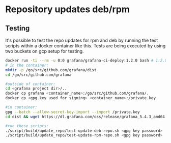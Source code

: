 # Repository updates deb/rpm



## Testing

It's possible to test the repo updates for rpm and deb by running the test scripts within a docker container like this. Tests are being executed by using two buckets on gcp setup for testing.

```bash
docker run -ti --rm -u 0:0 grafana/grafana-ci-deploy:1.2.0 bash # 1.2.0 is the newest image at the time of writing
# in the container:
mkdir -p /go/src/github.com/grafana/dist
cd /go/src/github.com/grafana

#outside of container:
cd <grafana project dir>/..
docker cp grafana <container_name>:/go/src/github.com/grafana/.
docker cp <gpg.key used for signing> <container_name>:/private.key

#in container:
gpg --batch --allow-secret-key-import --import /private.key
cd dist && wget https://dl.grafana.com/oss/release/grafana_5.4.3_amd64.deb && wget https://dl.grafana.com/oss/release/grafana-5.4.3-1.x86_64.rpm && cd ..

#run these scripts:
./script/build/update_repo/test-update-deb-repo.sh <gpg key password>
./script/build/update_repo/test-update-rpm-repo.sh <gpg key password>

```
